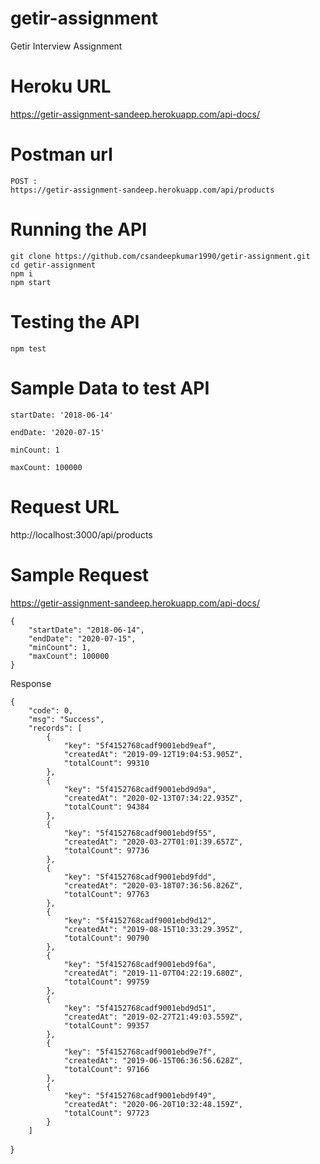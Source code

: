# getir-assignment
Getir Interview Assignment

# Heroku URL
https://getir-assignment-sandeep.herokuapp.com/api-docs/

# Postman url
```
POST :
https://getir-assignment-sandeep.herokuapp.com/api/products
```

# Running the API 
```
git clone https://github.com/csandeepkumar1990/getir-assignment.git
cd getir-assignment
npm i
npm start
```
# Testing the API
```
npm test
```
# Sample Data to test API
```
startDate: '2018-06-14'

endDate: '2020-07-15'

minCount: 1

maxCount: 100000

```

# Request URL 

http://localhost:3000/api/products

# Sample Request 

https://getir-assignment-sandeep.herokuapp.com/api-docs/
```
{
	"startDate": "2018-06-14",
	"endDate": "2020-07-15",
    "minCount": 1,
    "maxCount": 100000
}
```
Response
```
{
    "code": 0,
    "msg": "Success",
    "records": [
        {
            "key": "5f4152768cadf9001ebd9eaf",
            "createdAt": "2019-09-12T19:04:53.905Z",
            "totalCount": 99310
        },
        {
            "key": "5f4152768cadf9001ebd9d9a",
            "createdAt": "2020-02-13T07:34:22.935Z",
            "totalCount": 94384
        },
        {
            "key": "5f4152768cadf9001ebd9f55",
            "createdAt": "2020-03-27T01:01:39.657Z",
            "totalCount": 97736
        },
        {
            "key": "5f4152768cadf9001ebd9fdd",
            "createdAt": "2020-03-18T07:36:56.826Z",
            "totalCount": 97763
        },
        {
            "key": "5f4152768cadf9001ebd9d12",
            "createdAt": "2019-08-15T10:33:29.395Z",
            "totalCount": 90790
        },
        {
            "key": "5f4152768cadf9001ebd9f6a",
            "createdAt": "2019-11-07T04:22:19.680Z",
            "totalCount": 99759
        },
        {
            "key": "5f4152768cadf9001ebd9d51",
            "createdAt": "2019-02-27T21:49:03.559Z",
            "totalCount": 99357
        },
        {
            "key": "5f4152768cadf9001ebd9e7f",
            "createdAt": "2019-06-15T06:36:56.628Z",
            "totalCount": 97166
        },
        {
            "key": "5f4152768cadf9001ebd9f49",
            "createdAt": "2020-06-20T10:32:48.159Z",
            "totalCount": 97723
        }
    ]
```
}




